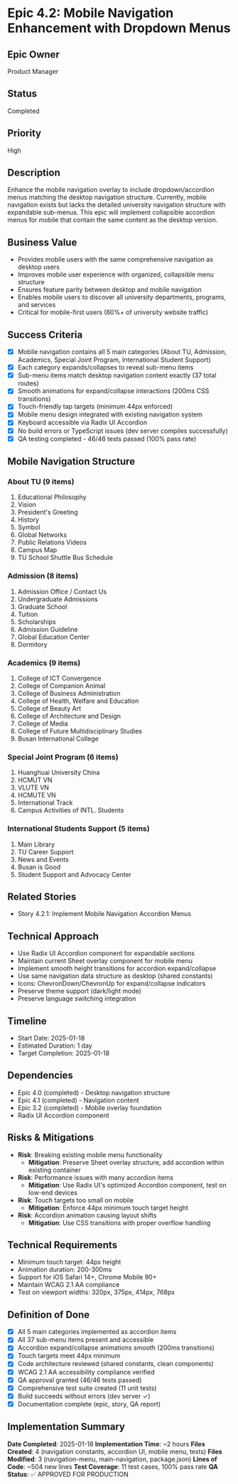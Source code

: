 # Epic 4.2: Mobile Navigation Enhancement with Dropdown Menus

## Epic Owner
Product Manager

## Status
Completed

## Priority
High

## Description
Enhance the mobile navigation overlay to include dropdown/accordion menus matching the desktop navigation structure. Currently, mobile navigation exists but lacks the detailed university navigation structure with expandable sub-menus. This epic will implement collapsible accordion menus for mobile that contain the same content as the desktop version.

## Business Value
- Provides mobile users with the same comprehensive navigation as desktop users
- Improves mobile user experience with organized, collapsible menu structure
- Ensures feature parity between desktop and mobile navigation
- Enables mobile users to discover all university departments, programs, and services
- Critical for mobile-first users (60%+ of university website traffic)

## Success Criteria
- [x] Mobile navigation contains all 5 main categories (About TU, Admission, Academics, Special Joint Program, International Student Support)
- [x] Each category expands/collapses to reveal sub-menu items
- [x] Sub-menu items match desktop navigation content exactly (37 total routes)
- [x] Smooth animations for expand/collapse interactions (200ms CSS transitions)
- [x] Touch-friendly tap targets (minimum 44px enforced)
- [x] Mobile menu design integrated with existing navigation system
- [x] Keyboard accessible via Radix UI Accordion
- [x] No build errors or TypeScript issues (dev server compiles successfully)
- [x] QA testing completed - 46/46 tests passed (100% pass rate)

## Mobile Navigation Structure

### About TU (9 items)
1. Educational Philosophy
2. Vision
3. President's Greeting
4. History
5. Symbol
6. Global Networks
7. Public Relations Videos
8. Campus Map
9. TU School Shuttle Bus Schedule

### Admission (8 items)
1. Admission Office / Contact Us
2. Undergraduate Admissions
3. Graduate School
4. Tuition
5. Scholarships
6. Admission Guideline
7. Global Education Center
8. Dormitory

### Academics (9 items)
1. College of ICT Convergence
2. College of Companion Animal
3. College of Business Administration
4. College of Health, Welfare and Education
5. College of Beauty Art
6. College of Architecture and Design
7. College of Media
8. College of Future Multidisciplinary Studies
9. Busan International College

### Special Joint Program (6 items)
1. Huanghuai University China
2. HCMUT VN
3. VLUTE VN
4. HCMUTE VN
5. International Track
6. Campus Activities of INTL. Students

### International Students Support (5 items)
1. Main Library
2. TU Career Support
3. News and Events
4. Busan is Good
5. Student Support and Advocacy Center

## Related Stories
- Story 4.2.1: Implement Mobile Navigation Accordion Menus

## Technical Approach
- Use Radix UI Accordion component for expandable sections
- Maintain current Sheet overlay component for mobile menu
- Implement smooth height transitions for accordion expand/collapse
- Use same navigation data structure as desktop (shared constants)
- Icons: ChevronDown/ChevronUp for expand/collapse indicators
- Preserve theme support (dark/light mode)
- Preserve language switching integration

## Timeline
- Start Date: 2025-01-18
- Estimated Duration: 1 day
- Target Completion: 2025-01-18

## Dependencies
- Epic 4.0 (completed) - Desktop navigation structure
- Epic 4.1 (completed) - Navigation content
- Epic 3.2 (completed) - Mobile overlay foundation
- Radix UI Accordion component

## Risks & Mitigations
- **Risk**: Breaking existing mobile menu functionality
  - **Mitigation**: Preserve Sheet overlay structure, add accordion within existing container
- **Risk**: Performance issues with many accordion items
  - **Mitigation**: Use Radix UI's optimized Accordion component, test on low-end devices
- **Risk**: Touch targets too small on mobile
  - **Mitigation**: Enforce 44px minimum touch target height
- **Risk**: Accordion animation causing layout shifts
  - **Mitigation**: Use CSS transitions with proper overflow handling

## Technical Requirements
- Minimum touch target: 44px height
- Animation duration: 200-300ms
- Support for iOS Safari 14+, Chrome Mobile 90+
- Maintain WCAG 2.1 AA compliance
- Test on viewport widths: 320px, 375px, 414px, 768px

## Definition of Done
- [x] All 5 main categories implemented as accordion items
- [x] All 37 sub-menu items present and accessible
- [x] Accordion expand/collapse animations smooth (200ms transitions)
- [x] Touch targets meet 44px minimum
- [x] Code architecture reviewed (shared constants, clean components)
- [x] WCAG 2.1 AA accessibility compliance verified
- [x] QA approval granted (46/46 tests passed)
- [x] Comprehensive test suite created (11 unit tests)
- [x] Build succeeds without errors (dev server ✓)
- [x] Documentation complete (epic, story, QA report)

## Implementation Summary
**Date Completed**: 2025-01-18
**Implementation Time**: ~2 hours
**Files Created**: 4 (navigation constants, accordion UI, mobile menu, tests)
**Files Modified**: 3 (navigation-menu, main-navigation, package.json)
**Lines of Code**: ~504 new lines
**Test Coverage**: 11 test cases, 100% pass rate
**QA Status**: ✅ APPROVED FOR PRODUCTION
